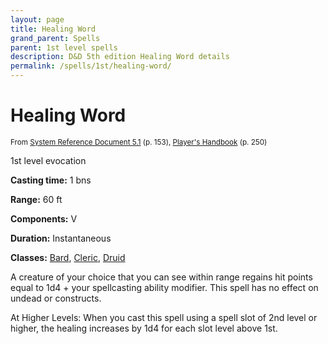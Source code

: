 ```yaml
---
layout: page
title: Healing Word
grand_parent: Spells
parent: 1st level spells 
description: D&D 5th edition Healing Word details
permalink: /spells/1st/healing-word/
---
```


# Healing Word

<small>From <a target="_blank" href="https://media.wizards.com/2016/downloads/DND/SRD-OGL_V5.1.pdf">System Reference Document 5.1</a> (p. 153), <a target="_blank" href="https://dnd.wizards.com/products/tabletop-games/rpg-products/rpg_playershandbook">Player's Handbook</a> (p. 250)</small>


1st level evocation

**Casting time:** 1 bns

**Range:** 60 ft

**Components:** V 

**Duration:** Instantaneous

**Classes:** [Bard](/classes/bard/), [Cleric](/classes/cleric/), [Druid](/classes/druid/)

A creature of your choice that you can see within range regains hit points equal to 1d4 + your spellcasting ability modifier. This spell has no effect on undead or constructs.

   At Higher Levels: When you cast this spell using a spell slot of 2nd level or higher, the healing increases by 1d4 for each slot level above 1st.